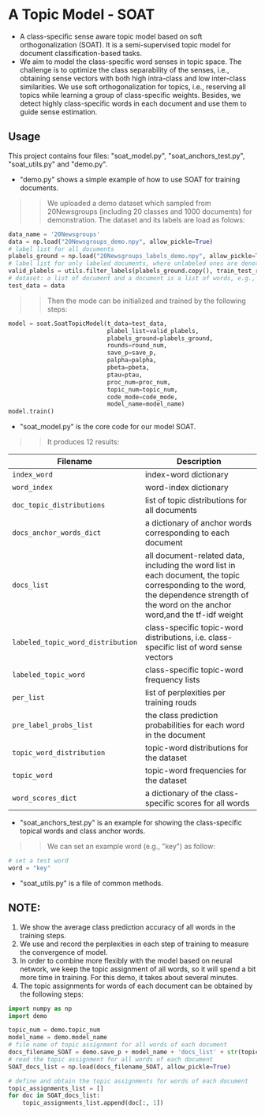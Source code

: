# A Topic Model - SOAT

* A class-specific sense aware topic model based on soft orthogonalization (SOAT). It is a semi-supervised topic model for document classification-based tasks.  
* We aim to model the class-specific word senses in topic space. The challenge is to optimize the class separability of the senses, i.e., obtaining sense vectors with both high intra-class and low inter-class similarities. We use soft orthogonalization for topics, i.e., reserving all topics while learning a group of class-specific weights. Besides, we detect highly class-specific words in each document and use them to guide sense estimation.  
  
   
## Usage
  
This project contains four files: "soat_model.py", "soat_anchors_test.py", "soat_utils.py" and "demo.py".   
* "demo.py" shows a simple example of how to use SOAT for training documents.  
>>We uploaded a demo dataset which sampled from 20Newsgroups (including 20 classes and 1000 documents) for demonstration. The dataset and its labels are load as folows:
```python 
data_name = '20Newsgroups'
data = np.load("20Newsgroups_demo.npy", allow_pickle=True)
# label list for all documents
plabels_ground = np.load("20Newsgroups_labels_demo.npy", allow_pickle=True)
# label list for only labeled documents, where unlabeled ones are denoted by 0, e.g., [1,2,0,0,...].
valid_plabels = utils.filter_labels(plabels_ground.copy(), train_test_ratio)
# dataset: a list of document and a document is a list of words, e.g., ([["a","b", "c"], ["d", "e"]]).
test_data = data
```
>>Then the mode can be initialized and trained by the following steps:
```python  
model = soat.SoatTopicModel(t_data=test_data,
                            plabel_list=valid_plabels,
                            plabels_ground=plabels_ground,
                            rounds=round_num,
                            save_p=save_p,
                            palpha=palpha,
                            pbeta=pbeta,
                            ptau=ptau,
                            proc_num=proc_num,
                            topic_num=topic_num,
                            code_mode=code_mode,
                            model_name=model_name)
model.train()
```
     
* "soat_model.py" is the core code for our model SOAT.  
>>It produces 12 results: 

| Filename                          | Description                                                                                                                                                                            |
|-----------------------------------|----------------------------------------------------------------------------------------------------------------------------------------------------------------------------------------|
| `index_word`                  | index-word dictionary                                                                                                                                                                  |
| `word_index`                  | word-index dictionary                                                                                                                                                                  |
| `doc_topic_distributions`     | list of topic distributions for all documents                                                                                                                                          |
| `docs_anchor_words_dict`          | a dictionary of anchor words corresponding to each document                                                                                                                            |
| `docs_list`                       | all document-related data, including the word list in each document, the topic corresponding to the word, the dependence strength of the word on the anchor word,and the tf-idf weight |
| `labeled_topic_word_distribution` | class-specific topic-word distributions, i.e. class-specific list of word sense vectors                                                                                                |
| `labeled_topic_word`              | class-specific topic-word frequency lists                                                                                                                                              |
| `per_list`                        | list of perplexities per training rouds                                                                                                                                                |
| `pre_label_probs_list`            | the class prediction probabilities for each word in the document                                                                                                                       |
| `topic_word_distribution`         | topic-word distributions for the dataset                                                                                                                                               |
| `topic_word`                      | topic-word frequencies for the dataset                                                                                                                                                 |
| `word_scores_dict`                | a dictionary of the class-specific scores for all words                                                                                                                                |

   
* "soat_anchors_test.py" is an example for showing the class-specific topical words and class anchor words.  
>>We can set an example word (e.g., "key") as follow:  
```python  
# set a test word  
word = "key"  
``` 
* "soat_utils.py" is a file of common methods.  
  
  
## NOTE: 
1. We show the average class prediction accuracy of all words in the training steps.
2. We use and record the perplexities in each step of training to measure the convergence of model.  
3. In order to combine more flexibly with the model based on neural network, we keep the topic assignment of all words, so it will spend a bit more time in training. For this demo, it takes about several minutes. 
4. The topic assignments for words of each document can be obtained by the following steps:
```python 
import numpy as np
import demo

topic_num = demo.topic_num
model_name = demo.model_name
# file name of topic assignment for all words of each document
docs_filename_SOAT = demo.save_p + model_name + 'docs_list' + str(topic_num) + '.npy'
# read the topic assignment for all words of each document
SOAT_docs_list = np.load(docs_filename_SOAT, allow_pickle=True)

# define and obtain the topic assignments for words of each document 
topic_assignments_list = []
for doc in SOAT_docs_list:
    topic_assignments_list.append(doc[:, 1])
```  
 
	
